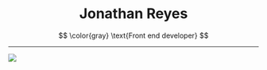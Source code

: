 <h1 align="center">
Jonathan Reyes <br>
</h1>

$$
\color{gray}
\text{Front end developer}
$$

---

<!-- Theme responsive stats -->

<!-- Main stats -->
<picture>
  <source
    srcset="https://github-readme-stats.vercel.app/api?username=JonyR3G0&show_icons=true&hide=stars,issues&title_color=FFFFFF&text_color=8a939b&bg_color=00000000&border_color=3c434c&icon_color=3f88e5"
    media="(prefers-color-scheme: dark)"
  />

  <img src="https://github-readme-stats.vercel.app/api?username=JonyR3G0&show_icons=true" />
</picture>

